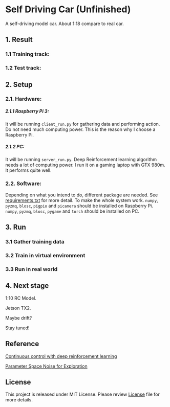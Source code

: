 # Self Driving Car (Unfinished)
A self-driving model car. About 1:18 compare to real car.


## 1. Result

### 1.1 Training track:

### 1.2 Test track:

## 2. Setup

### 2.1. Hardware:


##### 2.1.1 Raspberry Pi 3:
It will be running `client_run.py` for gathering data and performing action.
Do not need much computing power.
This is the reason why I choose a Raspberry Pi.

##### 2.1.2 PC:
It will be running `server_run.py`.
Deep Reinforcement learning algorithm needs a lot of computing power.
I run it on a gaming laptop with GTX 980m. It performs quite well.

### 2.2. Software:
Depending on what you intend to do, different package are needed.
See [requirements.txt](requirements.txt) for more detail.
To make the whole system work.
`numpy`, `pyzmq`, `blosc`, `pigpio` and `picamera` should be installed on Raspberry Pi.
`numpy`, `pyzmq`, `blosc`, `pygame` and `torch` should be installed on PC.
## 3. Run

### 3.1 Gather training data

### 3.2 Train in virtual environment

### 3.3 Run in real world

## 4. Next stage

1:10 RC Model.

Jetson TX2.

Maybe drift?

Stay tuned!

## Reference
[Continuous control with deep reinforcement learning](https://arxiv.org/abs/1509.02971)

[Parameter Space Noise for Exploration](https://arxiv.org/abs/1706.01905)

## License
This project is released under MIT License.
Please review [License](LICENSE) file for more details.

